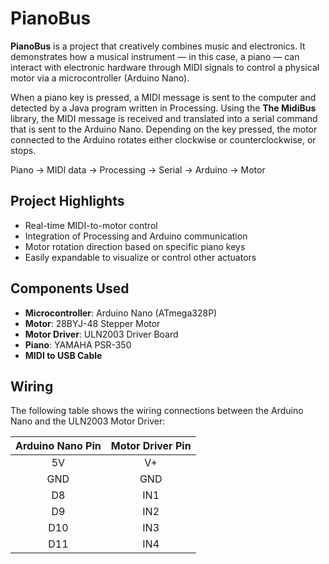 # PianoBus

**PianoBus** is a project that creatively combines music and electronics. It demonstrates how a musical instrument — in this case, a piano — can interact with electronic hardware through MIDI signals to control a physical motor via a microcontroller (Arduino Nano).

When a piano key is pressed, a MIDI message is sent to the computer and detected by a Java program written in Processing. Using the **The MidiBus** library, the MIDI message is received and translated into a serial command that is sent to the Arduino Nano. Depending on the key pressed, the motor connected to the Arduino rotates either clockwise or counterclockwise, or stops.

Piano -> MIDI data -> Processing -> Serial -> Arduino -> Motor

## Project Highlights

- Real-time MIDI-to-motor control
- Integration of Processing and Arduino communication
- Motor rotation direction based on specific piano keys
- Easily expandable to visualize or control other actuators


## Components Used

- **Microcontroller**: Arduino Nano (ATmega328P)
- **Motor**: 28BYJ-48 Stepper Motor
- **Motor Driver**: ULN2003 Driver Board
- **Piano**: YAMAHA PSR-350
- **MIDI to USB Cable**


## Wiring

The following table shows the wiring connections between the Arduino Nano and the ULN2003 Motor Driver:

| Arduino Nano Pin | Motor Driver Pin |
|:----------------:|:----------------:|
| 5V               | V+               |
| GND              | GND              |
| D8               | IN1              |
| D9               | IN2              |
| D10              | IN3              |
| D11              | IN4              |


